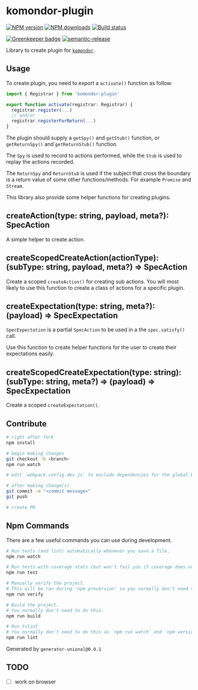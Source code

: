 # komondor-plugin

[![NPM version][npm-image]][npm-url]
[![NPM downloads][downloads-image]][downloads-url]
[![Build status][travis-image]][travis-url]

[![Greenkeeper badge][green-keeper-image]][green-keeper-url]
[![semantic-release][semantic-release-image]][semantic-release-url]

Library to create plugin for [`komondor`](https://github.com/unional/komondor).

## Usage

To create plugin, you need to export a `activate()` function as follow:

```ts
import { Registrar } from 'komondor-plugin'

export function activate(registrar: Registrar) {
  registrar.register(...)
  // and/or
  registrar.registerForReturn(...)
}
```

The plugin should supply a `getSpy()` and `getStub()` function,
or `getReturnSpy()` and `getReturnStub()` function.

The `Spy` is used to record to actions performed,
while the `Stub` is used to replay the actions recorded.

The `ReturnSpy` and `ReturnStub` is used if the subject that cross the boundary is a return value of some other functions/methods.
For example `Promise` and `Stream`.

This library also provide some helper functions for creating plugins.

## createAction(type: string, payload, meta?): SpecAction

A simple helper to create action.

## createScopedCreateAction(actionType): (subType: string, payload, meta?) => SpecAction

Create a scoped `createAction()` for creating sub actions.
You will most likely to use this function to create a class of actions for a specific plugin.

## createExpectation(type: string, meta?): (payload) => SpecExpectation

`SpecExpectation` is a partial `SpecAction` to be used in a the `spec.satisfy()` call.

Use this function to create helper functions for the user to create their expectations easily.

## createScopedCreateExpectation(type: string): (subType: string, meta?) => (payload) => SpecExpectation

Create a scoped `createExpectation()`.

## Contribute

```sh
# right after fork
npm install

# begin making changes
git checkout -b <branch>
npm run watch

# edit `webpack.config.dev.js` to exclude dependencies for the global build.

# after making change(s)
git commit -m "<commit message>"
git push

# create PR
```

## Npm Commands

There are a few useful commands you can use during development.

```sh
# Run tests (and lint) automatically whenever you save a file.
npm run watch

# Run tests with coverage stats (but won't fail you if coverage does not meet criteria)
npm run test

# Manually verify the project.
# This will be ran during 'npm preversion' so you normally don't need to run this yourself.
npm run verify

# Build the project.
# You normally don't need to do this.
npm run build

# Run tslint
# You normally don't need to do this as `npm run watch` and `npm version` will automatically run lint for you.
npm run lint
```

Generated by `generator-unional@0.0.1`

## TODO

- [ ] work on browser

[npm-image]: https://img.shields.io/npm/v/komondor-plugin.svg?style=flat
[npm-url]: https://npmjs.org/package/komondor-plugin
[downloads-image]: https://img.shields.io/npm/dm/komondor-plugin.svg?style=flat
[downloads-url]: https://npmjs.org/package/komondor-plugin
[travis-image]: https://img.shields.io/travis/unional/komondor-plugin/master.svg?style=flat
[travis-url]: https://travis-ci.org/unional/komondor-plugin?branch=master
[codecov-image]: https://codecov.io/gh/unional/komondor-plugin/branch/master/graph/badge.svg
[codecov-url]: https://codecov.io/gh/unional/komondor-plugin
[coveralls-image]: https://coveralls.io/repos/github/unional/komondor-plugin/badge.svg
[coveralls-url]: https://coveralls.io/github/unional/komondor-plugin
[green-keeper-image]:
https://badges.greenkeeper.io/unional/komondor-plugin.svg
[green-keeper-url]:https://greenkeeper.io/
[semantic-release-image]:https://img.shields.io/badge/%20%20%F0%9F%93%A6%F0%9F%9A%80-semantic--release-e10079.svg
[semantic-release-url]:https://github.com/semantic-release/semantic-release
